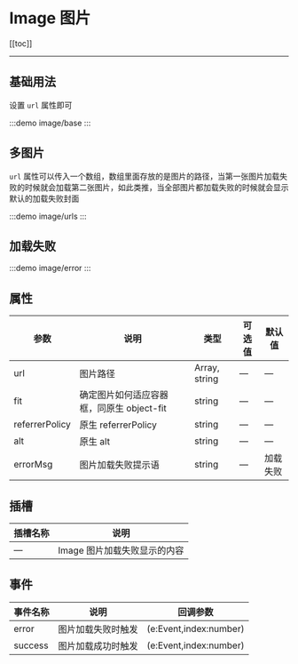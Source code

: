 # Image 图片

[[toc]]

---

## 基础用法

设置 `url` 属性即可

:::demo
image/base
:::

## 多图片

`url` 属性可以传入一个数组，数组里面存放的是图片的路径，当第一张图片加载失败的时候就会加载第二张图片，如此类推，当全部图片都加载失败的时候就会显示默认的加载失败封面

:::demo
image/urls
:::

## 加载失败

:::demo
image/error
:::

## 属性

| 参数           | 说明                                      | 类型          | 可选值 | 默认值   |
| -------------- | ----------------------------------------- | ------------- | ------ | -------- |
| url            | 图片路径                                  | Array, string | —      | —        |
| fit            | 确定图片如何适应容器框，同原生 object-fit | string        | —      | —        |
| referrerPolicy | 原生 referrerPolicy                       | string        | —      | —        |
| alt            | 原生 alt                                  | string        | —      | —        |
| errorMsg       | 图片加载失败提示语                        | string        | —      | 加载失败 |

## 插槽

| 插槽名称 | 说明                         |
| -------- | ---------------------------- |
| —        | Image 图片加载失败显示的内容 |

## 事件

| 事件名称 | 说明               | 回调参数                           |
| -------- | ------------------ | ---------------------------------- |
| error    | 图片加载失败时触发 | (e:Event,index:number) |
| success  | 图片加载成功时触发 | (e:Event,index:number) |
